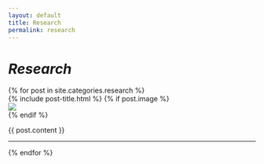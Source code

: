```yaml
---
layout: default
title: Research
permalink: research
---
```


# _Research_

<div>
{% for post in site.categories.research %}
	<div class="posts-container">
		{% include post-title.html %}
		{% if post.image %}
			<div class="thumbnail-container">
				<a href="{{ site.github.url }}{{ post.url }}"><img src="{{ site.github.url }}/assets/img/{{ post.image }}"></a>
			</div>
		{% endif %}
		<p>
			{{ post.content }}
			<!-- <a href="{{ site.github.url }}{{ post.url }}">Read more</a> -->
		</p>
	</div>
	<hr>
{% endfor %}
</div>